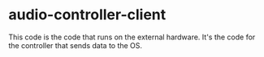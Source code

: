 # audio-controller-client

This code is the code that runs on the external hardware. It's the code for the controller that sends data to the OS.
